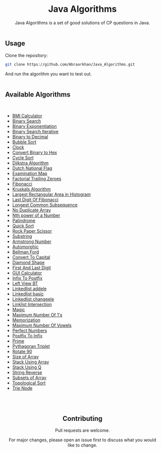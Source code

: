 # <div align="center"> Java Algorithms 

<div align="center">Java Algorithms is a set of good solutions of CP questions in Java.</div>

</div>

<br>

## Usage

Clone the repository:

```bash
git clone https://github.com/Abraarkhan/Java_Algorithms.git
```
And run the algorithm you want to test out.
<br>
<br>

## Available Algorithms
<br>

* [BMI Calculator](https://github.com/Abraarkhan/Java_Algorithms/blob/main/BMI.java)
* [Binary Search](https://github.com/Abraarkhan/Java_Algorithms/blob/main/Binary%20Search.java)
* [Binary Exponentiation](https://github.com/Abraarkhan/Java_Algorithms/blob/main/BinaryExponentiation.java)
* [Binary Search Iterative](https://github.com/Abraarkhan/Java_Algorithms/blob/main/BinarySearchIterative.java)
* [Binary to Decimal](https://github.com/Abraarkhan/Java_Algorithms/blob/main/Binarytodecimal.java)
* [Bubble Sort](https://github.com/Abraarkhan/Java_Algorithms/blob/main/BubbleSort.java)
* [Clock](https://github.com/Abraarkhan/Java_Algorithms/blob/main/Clock.java)
* [Convert Binary to Hex](https://github.com/Abraarkhan/Java_Algorithms/blob/main/Clock.java)
* [Cycle Sort](https://github.com/Abraarkhan/Java_Algorithms/blob/main/CyclicSort.java)
* [Dijkstra Algorithm](https://github.com/Abraarkhan/Java_Algorithms/blob/main/Dijkstra%20Algorithm.java)
* [Dutch National Flag](https://github.com/Abraarkhan/Java_Algorithms/blob/main/DutchNationalFlagAlgo.java)
* [Examination Map](https://github.com/Abraarkhan/Java_Algorithms/blob/main/Examination_map.java)
* [Factorial Trailing Zeroes](https://github.com/Abraarkhan/Java_Algorithms/blob/main/Factorial_Trailing_Zeroes.java)
* [Fibonacci](https://github.com/Abraarkhan/Java_Algorithms/blob/main/Fibonacci.java)
* [Kruskals Algorithm](https://github.com/Abraarkhan/Java_Algorithms/blob/main/Kruskals_Algo.java)
* [Largest Rectangular Area in Histogram](https://github.com/Abraarkhan/Java_Algorithms/blob/main/Largest_Rectangular_Area_in_a_Histogram.java)
* [Last Digit Of Fibonacci](https://github.com/Abraarkhan/Java_Algorithms/blob/main/Last%20Digit%20of%20FIbonnaci.java)
* [Longest Common Subsequence](https://github.com/Abraarkhan/Java_Algorithms/blob/main/Longest%20Common%20Subsequence.java)
* [No Duplicate Array](https://github.com/Abraarkhan/Java_Algorithms/blob/main/NoDupArray.java)
* [Nth power of a Number](https://github.com/Abraarkhan/Java_Algorithms/blob/main/Nth_Power_of_a_Number.java)
* [Palindrome](https://github.com/Abraarkhan/Java_Algorithms/blob/main/PALLINDROME.java)
* [Quick Sort](https://github.com/Abraarkhan/Java_Algorithms/blob/main/QuickSort.java)
* [Rock Paper Scissor](https://github.com/Abraarkhan/Java_Algorithms/blob/main/Rock_Paper_Scissor.java)
* [Substring](https://github.com/Abraarkhan/Java_Algorithms/blob/main/Substring.java)
* [Armstrong Number](https://github.com/Abraarkhan/Java_Algorithms/blob/main/armstrong_no.java)
* [Automorphic](https://github.com/Abraarkhan/Java_Algorithms/blob/main/automorphic.java)
* [Bellman Ford](https://github.com/Abraarkhan/Java_Algorithms/blob/main/bellman_ford.java)
* [Convert To Capital](https://github.com/Abraarkhan/Java_Algorithms/blob/main/convtocap.java)
* [Diamond Shape](https://github.com/Abraarkhan/Java_Algorithms/blob/main/diamond_shape.java)
* [First And Last Digit](https://github.com/Abraarkhan/Java_Algorithms/blob/main/fdld.java)
* [GUI Calculator](https://github.com/Abraarkhan/Java_Algorithms/blob/main/gui%20calculator.java)
* [Infix To Postfix](https://github.com/Abraarkhan/Java_Algorithms/blob/main/infix2postfix.java)
* [Left View BT](https://github.com/Abraarkhan/Java_Algorithms/blob/main/leftViewBT.java)
* [Linkedlist addele](https://github.com/Abraarkhan/Java_Algorithms/blob/main/linkedlist_addele.java)
* [Linkedlist basic](https://github.com/Abraarkhan/Java_Algorithms/blob/main/linkedlist_basic.java)
* [Linkedlist changeele](https://github.com/Abraarkhan/Java_Algorithms/blob/main/linkedlist_changeele.java)
* [Linklist Intersection](https://github.com/Abraarkhan/Java_Algorithms/blob/main/linklist_intersection.java)
* [Magic](https://github.com/Abraarkhan/Java_Algorithms/blob/main/magic.java)
* [Maximum Number Of 1's](https://github.com/Abraarkhan/Java_Algorithms/blob/main/maximum%20number%20of%201s.java)
* [Memorization](https://github.com/Abraarkhan/Java_Algorithms/blob/main/memoization.java)
* [Maximum Number Of Vowels](https://github.com/Abraarkhan/Java_Algorithms/blob/main/no_of_vowels.java)
* [Perfect Numbers](https://github.com/Abraarkhan/Java_Algorithms/blob/main/perfectNumbers.java)
* [Postfix To Infix](https://github.com/Abraarkhan/Java_Algorithms/blob/main/postfix2infix.java)
* [Prime](https://github.com/Abraarkhan/Java_Algorithms/blob/main/prime.java)
* [Pythagoran Triplet](https://github.com/Abraarkhan/Java_Algorithms/blob/main/pythagoreanTriplet.java)
* [Rotate 90](https://github.com/Abraarkhan/Java_Algorithms/blob/main/rotate90)
* [Size of Array](https://github.com/Abraarkhan/Java_Algorithms/blob/main/size%20of%20array.java)
* [Stack Using Array](https://github.com/Abraarkhan/Java_Algorithms/blob/main/stackArrayApp.java)
* [Stack Using Q](https://github.com/Abraarkhan/Java_Algorithms/blob/main/stack_usingQ.java)
* [String Reverse](https://github.com/Abraarkhan/Java_Algorithms/blob/main/stringReverse.java)
* [Subsets of Array](https://github.com/Abraarkhan/Java_Algorithms/blob/main/subsetsofarray.java)
* [Topological Sort](https://github.com/Abraarkhan/Java_Algorithms/blob/main/topologicalSort.java)
* [Trie Node](https://github.com/Abraarkhan/Java_Algorithms/blob/main/trie.java)

<br><br>

## <div align="center">Contributing</div>

<div align="center">
<p>Pull requests are welcome.</p>
<p> For major changes, please open an issue first to discuss what you would like to change.</p>
</div>
